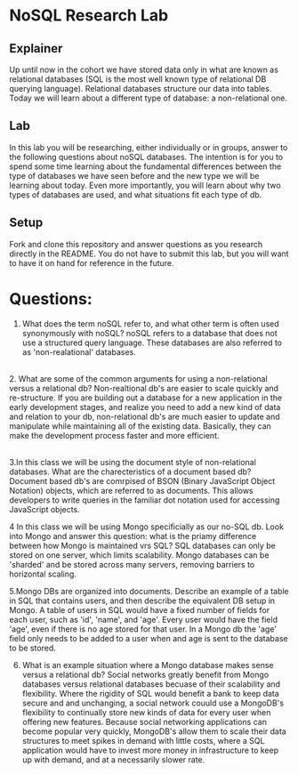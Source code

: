 # NoSQL Research Lab

## Explainer
Up until now in the cohort we have stored data only in what are known as relational databases (SQL is the most well known type of relational DB querying language). Relational databases structure our data into tables. Today we will learn about a different type of database: a non-relational one. 

## Lab

In this lab you will be researching, either individually or in groups, answer to the following questions about noSQL databases. The intention is for you to spend some time learning about the fundamental differences between the type of databases we have seen before and the new type we will be learning about today. Even more importantly, you will learn about why two types of databases are used, and what situations fit each type of db. 

## Setup

Fork and clone this repository and answer questions as you research directly in the README. You do not have to submit this lab, but you will want to have it on hand for reference in the future. 

# Questions:
1. What does the term noSQL refer to, and what other term is often used synonymously with noSQL? 
      noSQL refers to a database that does not use a structured query language. These databases are also referred to as 'non-realational' databases.
      
  <br>  
2. What are some of the common arguments for using a non-relational versus a relational db?
  Non-realtional db's are easier to scale quickly and re-structure. If you are building out a database for a new application in the early development stages, and realize you need to add a new kind of data and relation to your db, non-relational db's are much easier to update and manipulate while maintaining all of the existing data. Basically, they can make the development process faster and more efficient.
  <br>
  <br>
  
3.In this class we will be using the document style of non-relational databases. What are the charecteristics of a document based db? 
  Document based db's are comrpised of BSON (Binary JavaScript Object Notation) objects, which are referred to as documents. This allows developers to write queries in the familiar dot notation used for accessing JavaScript objects.
  <br>
  
4 In this class we will be using Mongo specificially as our no-SQL db. Look into Mongo and answer this question: what is the priamy difference between how Mongo is maintained vrs SQL?
  SQL databases can only be stored on one server, which limits scalability. Mongo databases can be 'sharded' and be stored across many servers, removing barriers to horizontal scaling.
  <br>
  
5.Mongo DBs are organized into documents. Describe an example of a table in SQL that contains users, and then describe the equivalent DB setup in Mongo.
  A table of users in SQL would have a fixed number of fields for each user, such as 'id', 'name', and 'age'. Every user would have the field 'age', even if there is no age stored for that user. In a Mongo db the 'age' field only needs to be added to a user when and age is sent to the database to be stored.
  <br>
  
6. What is an example situation where a Mongo database makes sense versus a relational db?
  Social networks greatly benefit from Mongo databases versus relational databases becuase of their scalability and flexibility. Where the rigidity of SQL would benefit a bank to keep data secure and and unchanging, a social network couuld use a MongoDB's flexibility to continually store new kinds of data for every user when offering new features. Because social networking applications can become popular very quickly, MongoDB's allow them to scale their data structures to meet spikes in demand with little costs, where a SQL application would have to invest more money in infrastructure to keep up with demand, and at a necessarily slower rate.
